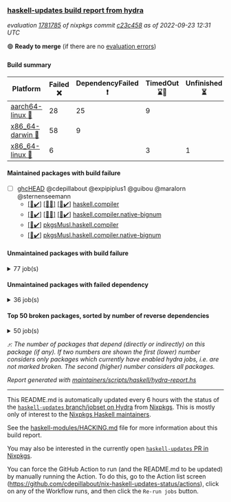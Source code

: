 ### [haskell-updates build report from hydra](https://hydra.nixos.org/jobset/nixpkgs/haskell-updates)
*evaluation [1781785](https://hydra.nixos.org/eval/1781785) of nixpkgs commit [c23c458](https://github.com/NixOS/nixpkgs/commits/c23c45883422c2774df210fe299fc34e3200eac6) as of 2022-09-23 12:31 UTC*

:green_circle: **Ready to merge** (if there are no [evaluation errors](https://hydra.nixos.org/jobset/nixpkgs/haskell-updates))

#### Build summary

 | Platform | Failed :x: | DependencyFailed :heavy_exclamation_mark: | TimedOut :hourglass::no_entry_sign: | Unfinished :hourglass_flowing_sand: | Success :heavy_check_mark: | 
 | --- | --- | --- | --- | --- | --- | 
 | [aarch64-linux :iphone:](https://hydra.nixos.org/eval/1781785?filter=.aarch64-linux) | 28 | 25 | 9 |  | 6627 | 
 | [x86_64-darwin :apple:](https://hydra.nixos.org/eval/1781785?filter=.x86_64-darwin) | 58 | 9 |  |  | 6563 | 
 | [x86_64-linux :penguin:](https://hydra.nixos.org/eval/1781785?filter=.x86_64-linux) | 6 |  | 3 | 1 | 6721 | 
#### Maintained packages with build failure
- [ ] [ghcHEAD](https://hydra.nixos.org/eval/1781785?filter=ghcHEAD) @cdepillabout @expipiplus1 @guibou @maralorn @sternenseemann
  - [[:iphone::heavy_check_mark:]](https://hydra.nixos.org/build/191933390) [[:apple::x:]](https://hydra.nixos.org/build/191933386) [[:penguin::heavy_check_mark:]](https://hydra.nixos.org/build/191933392) [haskell.compiler](https://hydra.nixos.org/eval/1781785?filter=haskell.compiler.ghcHEAD)
  - [[:iphone::heavy_check_mark:]](https://hydra.nixos.org/build/191933388) [[:apple::x:]](https://hydra.nixos.org/build/191933391) [[:penguin::heavy_check_mark:]](https://hydra.nixos.org/build/191933387) [haskell.compiler.native-bignum](https://hydra.nixos.org/eval/1781785?filter=haskell.compiler.native-bignum.ghcHEAD)
  -   [[:penguin::heavy_check_mark:]](https://hydra.nixos.org/build/191933385) [pkgsMusl.haskell.compiler](https://hydra.nixos.org/eval/1781785?filter=pkgsMusl.haskell.compiler.ghcHEAD)
  -   [[:penguin::heavy_check_mark:]](https://hydra.nixos.org/build/191933393) [pkgsMusl.haskell.compiler.native-bignum](https://hydra.nixos.org/eval/1781785?filter=pkgsMusl.haskell.compiler.native-bignum.ghcHEAD)
#### Unmaintained packages with build failure
<details><summary>77 job(s) </summary>

- [ ] [[:iphone::x:]](https://hydra.nixos.org/build/191867082) [[:apple::heavy_check_mark:]](https://hydra.nixos.org/build/191865210) [[:penguin::heavy_check_mark:]](https://hydra.nixos.org/build/191871098) [haskellPackages.OrderedBits](https://hydra.nixos.org/eval/1781785?filter=haskellPackages.OrderedBits)  :arrow_heading_up: 5 | 36
- [ ] [[:iphone::x:]](https://hydra.nixos.org/build/191864684) [[:apple::heavy_check_mark:]](https://hydra.nixos.org/build/191864265) [[:penguin::heavy_check_mark:]](https://hydra.nixos.org/build/191868477) [haskellPackages.hw-json-simd](https://hydra.nixos.org/eval/1781785?filter=haskellPackages.hw-json-simd)  :arrow_heading_up: 4 | 8
- [ ] [[:iphone::x:]](https://hydra.nixos.org/build/191866772) [[:apple::heavy_check_mark:]](https://hydra.nixos.org/build/191870439) [[:penguin::heavy_check_mark:]](https://hydra.nixos.org/build/191866535) [haskellPackages.hw-simd](https://hydra.nixos.org/eval/1781785?filter=haskellPackages.hw-simd)  :arrow_heading_up: 4 | 8
- [ ] [[:iphone::x:]](https://hydra.nixos.org/build/190426554) [[:apple::heavy_check_mark:]](https://hydra.nixos.org/build/190433701) [[:penguin::heavy_check_mark:]](https://hydra.nixos.org/build/190435927) [haskellPackages.long-double](https://hydra.nixos.org/eval/1781785?filter=haskellPackages.long-double)  :arrow_heading_up: 2 | 2
- [ ] [[:iphone::x:]](https://hydra.nixos.org/build/191871235) [[:apple::x:]](https://hydra.nixos.org/build/191870056) [[:penguin::heavy_check_mark:]](https://hydra.nixos.org/build/191868195) [haskellPackages.quic](https://hydra.nixos.org/eval/1781785?filter=haskellPackages.quic)  :arrow_heading_up: 2 | 2
- [ ] [[:iphone::heavy_check_mark:]](https://hydra.nixos.org/build/191868147) [[:apple::x:]](https://hydra.nixos.org/build/191865112) [[:penguin::heavy_check_mark:]](https://hydra.nixos.org/build/191871356) [haskellPackages.junit-xml](https://hydra.nixos.org/eval/1781785?filter=haskellPackages.junit-xml)  :arrow_heading_up: 1 | 9
- [ ] [[:iphone::x:]](https://hydra.nixos.org/build/190418721) [[:apple::heavy_check_mark:]](https://hydra.nixos.org/build/190424366) [[:penguin::heavy_check_mark:]](https://hydra.nixos.org/build/190418471) [haskellPackages.freetype2](https://hydra.nixos.org/eval/1781785?filter=haskellPackages.freetype2)  :arrow_heading_up: 1 | 8
- [ ] [[:iphone::x:]](https://hydra.nixos.org/build/190426179) [[:apple::x:]](https://hydra.nixos.org/build/190428059) [[:penguin::heavy_check_mark:]](https://hydra.nixos.org/build/190423250) [haskellPackages.easytensor](https://hydra.nixos.org/eval/1781785?filter=haskellPackages.easytensor)  :arrow_heading_up: 1 | 1
- [ ] [[:iphone::x:]](https://hydra.nixos.org/build/191867640) [[:apple::heavy_check_mark:]](https://hydra.nixos.org/build/191871233) [[:penguin::heavy_check_mark:]](https://hydra.nixos.org/build/191864023) [haskellPackages.kazura-queue](https://hydra.nixos.org/eval/1781785?filter=haskellPackages.kazura-queue)  :arrow_heading_up: 1 | 1
- [ ] [[:iphone::x:]](https://hydra.nixos.org/build/190420884) [[:apple::heavy_check_mark:]](https://hydra.nixos.org/build/190436438) [[:penguin::heavy_check_mark:]](https://hydra.nixos.org/build/190425960) [haskellPackages.nlopt-haskell](https://hydra.nixos.org/eval/1781785?filter=haskellPackages.nlopt-haskell)  :arrow_heading_up: 1 | 1
- [ ] [[:iphone::heavy_check_mark:]](https://hydra.nixos.org/build/191237050) [[:apple::x:]](https://hydra.nixos.org/build/190430196) [[:penguin::heavy_check_mark:]](https://hydra.nixos.org/build/191237036) [haskellPackages.openal-ffi](https://hydra.nixos.org/eval/1781785?filter=haskellPackages.openal-ffi)  :arrow_heading_up: 1 | 1
- [ ] [[:iphone::x:]](https://hydra.nixos.org/build/190426560) [[:apple::heavy_check_mark:]](https://hydra.nixos.org/build/190422117) [[:penguin::heavy_check_mark:]](https://hydra.nixos.org/build/190422325) [haskellPackages.swisstable](https://hydra.nixos.org/eval/1781785?filter=haskellPackages.swisstable)  :arrow_heading_up: 1 | 1
- [ ] [[:iphone::x:]](https://hydra.nixos.org/build/190434587) [[:apple::heavy_check_mark:]](https://hydra.nixos.org/build/190427671) [[:penguin::heavy_check_mark:]](https://hydra.nixos.org/build/190433104) [haskellPackages.unicode-properties](https://hydra.nixos.org/eval/1781785?filter=haskellPackages.unicode-properties)  :arrow_heading_up: 1 | 1
- [ ] [[:iphone::x:]](https://hydra.nixos.org/build/191867865) [[:apple::heavy_check_mark:]](https://hydra.nixos.org/build/191865502) [[:penguin::heavy_check_mark:]](https://hydra.nixos.org/build/191870778) [haskellPackages.flatparse](https://hydra.nixos.org/eval/1781785?filter=haskellPackages.flatparse)  :arrow_heading_up: 0 | 14
- [ ] [[:iphone::heavy_check_mark:]](https://hydra.nixos.org/build/190428795) [[:apple::x:]](https://hydra.nixos.org/build/190430540) [[:penguin::heavy_check_mark:]](https://hydra.nixos.org/build/190429741) [haskellPackages.PyF](https://hydra.nixos.org/eval/1781785?filter=haskellPackages.PyF)  :arrow_heading_up: 0 | 4
- [ ] [[:iphone::heavy_check_mark:]](https://hydra.nixos.org/build/190435452) [[:apple::x:]](https://hydra.nixos.org/build/190423209) [[:penguin::heavy_check_mark:]](https://hydra.nixos.org/build/190423465) [haskellPackages.hmidi](https://hydra.nixos.org/eval/1781785?filter=haskellPackages.hmidi)  :arrow_heading_up: 0 | 4
- [ ] [[:iphone::x:]](https://hydra.nixos.org/build/191869227) [[:apple::heavy_check_mark:]](https://hydra.nixos.org/build/191867180) [[:penguin::heavy_check_mark:]](https://hydra.nixos.org/build/191864716) [haskellPackages.json-rpc](https://hydra.nixos.org/eval/1781785?filter=haskellPackages.json-rpc)  :arrow_heading_up: 0 | 2
- [ ] [[:iphone::heavy_check_mark:]](https://hydra.nixos.org/build/191868965) [[:apple::x:]](https://hydra.nixos.org/build/191869630) [[:penguin::heavy_check_mark:]](https://hydra.nixos.org/build/191870717) [haskellPackages.posix-socket](https://hydra.nixos.org/eval/1781785?filter=haskellPackages.posix-socket)  :arrow_heading_up: 0 | 2
- [ ] [[:iphone::heavy_check_mark:]](https://hydra.nixos.org/build/191863336) [[:apple::x:]](https://hydra.nixos.org/build/191870633) [[:penguin::heavy_check_mark:]](https://hydra.nixos.org/build/191866233) [haskellPackages.gi-gdkx11](https://hydra.nixos.org/eval/1781785?filter=haskellPackages.gi-gdkx11)  :arrow_heading_up: 0 | 1
- [ ] [[:iphone::heavy_check_mark:]](https://hydra.nixos.org/build/190420703) [[:apple::x:]](https://hydra.nixos.org/build/190437843) [[:penguin::heavy_check_mark:]](https://hydra.nixos.org/build/190434958) [haskellPackages.hamid](https://hydra.nixos.org/eval/1781785?filter=haskellPackages.hamid)  :arrow_heading_up: 0 | 1
- [ ] [[:iphone::heavy_check_mark:]](https://hydra.nixos.org/build/190427217) [[:apple::x:]](https://hydra.nixos.org/build/190422876) [[:penguin::heavy_check_mark:]](https://hydra.nixos.org/build/190434364) [haskellPackages.hmatrix-morpheus](https://hydra.nixos.org/eval/1781785?filter=haskellPackages.hmatrix-morpheus)  :arrow_heading_up: 0 | 1
- [ ] [[:iphone::heavy_check_mark:]](https://hydra.nixos.org/build/190435315) [[:apple::x:]](https://hydra.nixos.org/build/190424984) [[:penguin::heavy_check_mark:]](https://hydra.nixos.org/build/190422869) [haskellPackages.huckleberry](https://hydra.nixos.org/eval/1781785?filter=haskellPackages.huckleberry)  :arrow_heading_up: 0 | 1
- [ ] [[:iphone::x:]](https://hydra.nixos.org/build/190422851) [[:apple::heavy_check_mark:]](https://hydra.nixos.org/build/190421788) [[:penguin::heavy_check_mark:]](https://hydra.nixos.org/build/190427574) [haskellPackages.picosat](https://hydra.nixos.org/eval/1781785?filter=haskellPackages.picosat)  :arrow_heading_up: 0 | 1
- [ ] [[:iphone::heavy_check_mark:]](https://hydra.nixos.org/build/190421878) [[:apple::x:]](https://hydra.nixos.org/build/190420004) [[:penguin::heavy_check_mark:]](https://hydra.nixos.org/build/190419766) [haskellPackages.select](https://hydra.nixos.org/eval/1781785?filter=haskellPackages.select)  :arrow_heading_up: 0 | 1
- [ ] [[:iphone::x:]](https://hydra.nixos.org/build/191863402) [[:apple::heavy_check_mark:]](https://hydra.nixos.org/build/191866594) [[:penguin::heavy_check_mark:]](https://hydra.nixos.org/build/191868212) [haskellPackages.simple-vec3](https://hydra.nixos.org/eval/1781785?filter=haskellPackages.simple-vec3)  :arrow_heading_up: 0 | 1
- [ ] [[:iphone::heavy_check_mark:]](https://hydra.nixos.org/build/190435304) [[:apple::x:]](https://hydra.nixos.org/build/190437845) [[:penguin::heavy_check_mark:]](https://hydra.nixos.org/build/190425782) [haskellPackages.sysinfo](https://hydra.nixos.org/eval/1781785?filter=haskellPackages.sysinfo)  :arrow_heading_up: 0 | 1
- [ ] [[:iphone::heavy_check_mark:]](https://hydra.nixos.org/build/190426515) [[:apple::x:]](https://hydra.nixos.org/build/190430439) [[:penguin::heavy_check_mark:]](https://hydra.nixos.org/build/190423606) [haskellPackages.FractalArt](https://hydra.nixos.org/eval/1781785?filter=haskellPackages.FractalArt) 
- [ ] [[:iphone::x:]](https://hydra.nixos.org/build/190435051) [[:apple::heavy_check_mark:]](https://hydra.nixos.org/build/190434382) [[:penguin::heavy_check_mark:]](https://hydra.nixos.org/build/190436557) [haskellPackages.HsASA](https://hydra.nixos.org/eval/1781785?filter=haskellPackages.HsASA) 
- [ ] [[:iphone::heavy_check_mark:]](https://hydra.nixos.org/build/190429501) [[:apple::x:]](https://hydra.nixos.org/build/190434413) [[:penguin::heavy_check_mark:]](https://hydra.nixos.org/build/190436327) [haskellPackages.chiphunk](https://hydra.nixos.org/eval/1781785?filter=haskellPackages.chiphunk) 
- [ ] [[:iphone::x:]](https://hydra.nixos.org/build/191865311) [[:apple::heavy_check_mark:]](https://hydra.nixos.org/build/191866048) [[:penguin::heavy_check_mark:]](https://hydra.nixos.org/build/191868495) [haskellPackages.comfort-fftw](https://hydra.nixos.org/eval/1781785?filter=haskellPackages.comfort-fftw) 
- [ ] [[:iphone::heavy_check_mark:]](https://hydra.nixos.org/build/190436349) [[:apple::x:]](https://hydra.nixos.org/build/190429906) [[:penguin::heavy_check_mark:]](https://hydra.nixos.org/build/190437140) [haskellPackages.diskhash](https://hydra.nixos.org/eval/1781785?filter=haskellPackages.diskhash) 
- [ ] [[:iphone::heavy_check_mark:]](https://hydra.nixos.org/build/191867973) [[:apple::x:]](https://hydra.nixos.org/build/191866617) [[:penguin::heavy_check_mark:]](https://hydra.nixos.org/build/191866484) [haskellPackages.epub-tools](https://hydra.nixos.org/eval/1781785?filter=haskellPackages.epub-tools) 
- [ ] [[:iphone::heavy_check_mark:]](https://hydra.nixos.org/build/190422331) [[:apple::x:]](https://hydra.nixos.org/build/190421828) [[:penguin::heavy_check_mark:]](https://hydra.nixos.org/build/190421042) [haskellPackages.fudgets](https://hydra.nixos.org/eval/1781785?filter=haskellPackages.fudgets) 
- [ ] [[:iphone::heavy_check_mark:]](https://hydra.nixos.org/build/191867135) [[:apple::x:]](https://hydra.nixos.org/build/191867433) [[:penguin::heavy_check_mark:]](https://hydra.nixos.org/build/191865428) [haskellPackages.gerrit](https://hydra.nixos.org/eval/1781785?filter=haskellPackages.gerrit) 
- [ ] [[:iphone::heavy_check_mark:]](https://hydra.nixos.org/build/190428783) [[:apple::x:]](https://hydra.nixos.org/build/190418276) [[:penguin::heavy_check_mark:]](https://hydra.nixos.org/build/190435006) [haskellPackages.ghc-gc-hook](https://hydra.nixos.org/eval/1781785?filter=haskellPackages.ghc-gc-hook) 
- [ ] [[:apple::x:]](https://hydra.nixos.org/build/191867187) [haskellPackages.gi-gtkosxapplication](https://hydra.nixos.org/eval/1781785?filter=haskellPackages.gi-gtkosxapplication) 
- [ ] [[:iphone::x:]](https://hydra.nixos.org/build/191177999) [[:penguin::heavy_check_mark:]](https://hydra.nixos.org/build/191177946) [haskellPackages.gnome-keyring](https://hydra.nixos.org/eval/1781785?filter=haskellPackages.gnome-keyring) 
- [ ] [[:apple::x:]](https://hydra.nixos.org/build/190425865) [haskellPackages.gtk-mac-integration](https://hydra.nixos.org/eval/1781785?filter=haskellPackages.gtk-mac-integration) 
- [ ] [[:iphone::heavy_check_mark:]](https://hydra.nixos.org/build/191178016) [[:apple::x:]](https://hydra.nixos.org/build/190424726) [[:penguin::heavy_check_mark:]](https://hydra.nixos.org/build/191177958) [haskellPackages.gtk-traymanager](https://hydra.nixos.org/eval/1781785?filter=haskellPackages.gtk-traymanager) 
- [ ] [[:apple::x:]](https://hydra.nixos.org/build/190433684) [haskellPackages.gtk3-mac-integration](https://hydra.nixos.org/eval/1781785?filter=haskellPackages.gtk3-mac-integration) 
- [ ] [[:iphone::heavy_check_mark:]](https://hydra.nixos.org/build/190428754) [[:apple::x:]](https://hydra.nixos.org/build/190424290) [[:penguin::heavy_check_mark:]](https://hydra.nixos.org/build/190420486) [haskellPackages.hid](https://hydra.nixos.org/eval/1781785?filter=haskellPackages.hid) 
- [ ] [[:iphone::heavy_check_mark:]](https://hydra.nixos.org/build/191868568) [[:apple::x:]](https://hydra.nixos.org/build/191867979) [[:penguin::heavy_check_mark:]](https://hydra.nixos.org/build/191870760) [haskellPackages.highlight](https://hydra.nixos.org/eval/1781785?filter=haskellPackages.highlight) 
- [ ] [[:iphone::heavy_check_mark:]](https://hydra.nixos.org/build/191863626) [[:apple::x:]](https://hydra.nixos.org/build/191866883) [[:penguin::x:]](https://hydra.nixos.org/build/191868474) [haskellPackages.hinotify-conduit](https://hydra.nixos.org/eval/1781785?filter=haskellPackages.hinotify-conduit) 
- [ ] [[:iphone::heavy_check_mark:]](https://hydra.nixos.org/build/190437030) [[:apple::x:]](https://hydra.nixos.org/build/190420833) [[:penguin::heavy_check_mark:]](https://hydra.nixos.org/build/190435871) [haskellPackages.hsshellscript](https://hydra.nixos.org/eval/1781785?filter=haskellPackages.hsshellscript) 
- [ ] [[:iphone::heavy_check_mark:]](https://hydra.nixos.org/build/190438505) [[:apple::x:]](https://hydra.nixos.org/build/190422004) [[:penguin::heavy_check_mark:]](https://hydra.nixos.org/build/190435562) [haskellPackages.hssourceinfo](https://hydra.nixos.org/eval/1781785?filter=haskellPackages.hssourceinfo) 
- [ ] [[:iphone::x:]](https://hydra.nixos.org/build/191863685) [[:apple::x:]](https://hydra.nixos.org/build/191864859) [[:penguin::x:]](https://hydra.nixos.org/build/191868073) [haskellPackages.ihaskell-charts](https://hydra.nixos.org/eval/1781785?filter=haskellPackages.ihaskell-charts) 
- [ ] [[:iphone::x:]](https://hydra.nixos.org/build/191865171) [[:apple::x:]](https://hydra.nixos.org/build/191869030) [[:penguin::x:]](https://hydra.nixos.org/build/191866605) [haskellPackages.ihaskell-diagrams](https://hydra.nixos.org/eval/1781785?filter=haskellPackages.ihaskell-diagrams) 
- [ ] [[:iphone::x:]](https://hydra.nixos.org/build/191869247) [[:apple::x:]](https://hydra.nixos.org/build/191868307) [[:penguin::x:]](https://hydra.nixos.org/build/191869292) [haskellPackages.ihaskell-gnuplot](https://hydra.nixos.org/eval/1781785?filter=haskellPackages.ihaskell-gnuplot) 
- [ ] [[:iphone::x:]](https://hydra.nixos.org/build/191867267) [[:apple::x:]](https://hydra.nixos.org/build/191868867) [[:penguin::x:]](https://hydra.nixos.org/build/191869799) [haskellPackages.ihaskell-plot](https://hydra.nixos.org/eval/1781785?filter=haskellPackages.ihaskell-plot) 
- [ ] [[:iphone::heavy_check_mark:]](https://hydra.nixos.org/build/190432750) [[:apple::x:]](https://hydra.nixos.org/build/190419419) [[:penguin::heavy_check_mark:]](https://hydra.nixos.org/build/190433284) [haskellPackages.interprocess](https://hydra.nixos.org/eval/1781785?filter=haskellPackages.interprocess) 
- [ ] [[:iphone::heavy_check_mark:]](https://hydra.nixos.org/build/191177923) [[:apple::x:]](https://hydra.nixos.org/build/190427460) [[:penguin::heavy_check_mark:]](https://hydra.nixos.org/build/191177934) [haskellPackages.intricacy](https://hydra.nixos.org/eval/1781785?filter=haskellPackages.intricacy) 
- [ ] [[:iphone::heavy_check_mark:]](https://hydra.nixos.org/build/191187639) [[:apple::x:]](https://hydra.nixos.org/build/191187804) [[:penguin::heavy_check_mark:]](https://hydra.nixos.org/build/191187796) [haskellPackages.ipcvar](https://hydra.nixos.org/eval/1781785?filter=haskellPackages.ipcvar) 
- [ ] [[:iphone::x:]](https://hydra.nixos.org/build/190429809) [[:apple::heavy_check_mark:]](https://hydra.nixos.org/build/190420867) [[:penguin::heavy_check_mark:]](https://hydra.nixos.org/build/190435388) [haskellPackages.jammittools](https://hydra.nixos.org/eval/1781785?filter=haskellPackages.jammittools) 
- [ ] [[:apple::x:]](https://hydra.nixos.org/build/190429773) [haskellPackages.kqueue](https://hydra.nixos.org/eval/1781785?filter=haskellPackages.kqueue) 
- [ ] [[:iphone::heavy_check_mark:]](https://hydra.nixos.org/build/190429726) [[:apple::x:]](https://hydra.nixos.org/build/190421244) [[:penguin::heavy_check_mark:]](https://hydra.nixos.org/build/190422406) [haskellPackages.linux-framebuffer](https://hydra.nixos.org/eval/1781785?filter=haskellPackages.linux-framebuffer) 
- [ ] [[:iphone::heavy_check_mark:]](https://hydra.nixos.org/build/191863791) [[:apple::x:]](https://hydra.nixos.org/build/191865919) [[:penguin::heavy_check_mark:]](https://hydra.nixos.org/build/191870868) [haskellPackages.mediawiki2latex](https://hydra.nixos.org/eval/1781785?filter=haskellPackages.mediawiki2latex) 
- [ ] [[:iphone::heavy_check_mark:]](https://hydra.nixos.org/build/190437330) [[:apple::x:]](https://hydra.nixos.org/build/190420114) [[:penguin::heavy_check_mark:]](https://hydra.nixos.org/build/190424042) [haskellPackages.memfd](https://hydra.nixos.org/eval/1781785?filter=haskellPackages.memfd) 
- [ ] [[:iphone::heavy_check_mark:]](https://hydra.nixos.org/build/190431691) [[:apple::x:]](https://hydra.nixos.org/build/190420349) [[:penguin::heavy_check_mark:]](https://hydra.nixos.org/build/190436127) [haskellPackages.mercury-api](https://hydra.nixos.org/eval/1781785?filter=haskellPackages.mercury-api) 
- [ ] [[:iphone::heavy_check_mark:]](https://hydra.nixos.org/build/190438583) [[:apple::x:]](https://hydra.nixos.org/build/190431381) [[:penguin::heavy_check_mark:]](https://hydra.nixos.org/build/190419732) [haskellPackages.nano-cryptr](https://hydra.nixos.org/eval/1781785?filter=haskellPackages.nano-cryptr) 
- [ ] [[:iphone::heavy_check_mark:]](https://hydra.nixos.org/build/191866934) [[:apple::x:]](https://hydra.nixos.org/build/191864891) [[:penguin::heavy_check_mark:]](https://hydra.nixos.org/build/191865599) [haskellPackages.persistent-pagination](https://hydra.nixos.org/eval/1781785?filter=haskellPackages.persistent-pagination) 
- [ ] [[:iphone::heavy_check_mark:]](https://hydra.nixos.org/build/191864019) [[:apple::x:]](https://hydra.nixos.org/build/191866438) [[:penguin::heavy_check_mark:]](https://hydra.nixos.org/build/191868107) [haskellPackages.phatsort](https://hydra.nixos.org/eval/1781785?filter=haskellPackages.phatsort) 
- [ ] [[:iphone::heavy_check_mark:]](https://hydra.nixos.org/build/191865907) [[:apple::x:]](https://hydra.nixos.org/build/191864423) [[:penguin::heavy_check_mark:]](https://hydra.nixos.org/build/191865192) [haskellPackages.ping-wrapper](https://hydra.nixos.org/eval/1781785?filter=haskellPackages.ping-wrapper) 
- [ ] [[:iphone::heavy_check_mark:]](https://hydra.nixos.org/build/190419667) [[:apple::x:]](https://hydra.nixos.org/build/190428126) [[:penguin::heavy_check_mark:]](https://hydra.nixos.org/build/190424911) [haskellPackages.posix-timer](https://hydra.nixos.org/eval/1781785?filter=haskellPackages.posix-timer) 
- [ ] [[:iphone::heavy_check_mark:]](https://hydra.nixos.org/build/190419559) [[:apple::x:]](https://hydra.nixos.org/build/190418650) [[:penguin::heavy_check_mark:]](https://hydra.nixos.org/build/190437706) [haskellPackages.procex](https://hydra.nixos.org/eval/1781785?filter=haskellPackages.procex) 
- [ ] [[:iphone::heavy_check_mark:]](https://hydra.nixos.org/build/191871269) [[:apple::x:]](https://hydra.nixos.org/build/191866561) [[:penguin::heavy_check_mark:]](https://hydra.nixos.org/build/191865995) [haskellPackages.pthread](https://hydra.nixos.org/eval/1781785?filter=haskellPackages.pthread) 
- [ ] [[:iphone::x:]](https://hydra.nixos.org/build/190427344) [[:apple::heavy_check_mark:]](https://hydra.nixos.org/build/190428826) [[:penguin::heavy_check_mark:]](https://hydra.nixos.org/build/190438377) [haskellPackages.risc386](https://hydra.nixos.org/eval/1781785?filter=haskellPackages.risc386) 
- [ ] [[:iphone::heavy_check_mark:]](https://hydra.nixos.org/build/191237009) [[:apple::x:]](https://hydra.nixos.org/build/190428959) [[:penguin::heavy_check_mark:]](https://hydra.nixos.org/build/191237020) [haskellPackages.sfml-audio](https://hydra.nixos.org/eval/1781785?filter=haskellPackages.sfml-audio) 
- [ ] [[:iphone::hourglass::no_entry_sign:]](https://hydra.nixos.org/build/191868784) [[:apple::x:]](https://hydra.nixos.org/build/191871109) [[:penguin::hourglass::no_entry_sign:]](https://hydra.nixos.org/build/191869724) [haskellPackages.skews](https://hydra.nixos.org/eval/1781785?filter=haskellPackages.skews) 
- [ ] [[:iphone::x:]](https://hydra.nixos.org/build/191186688) [[:apple::x:]](https://hydra.nixos.org/build/191187386) [[:penguin::heavy_check_mark:]](https://hydra.nixos.org/build/191188438) [haskellPackages.slugify](https://hydra.nixos.org/eval/1781785?filter=haskellPackages.slugify) 
- [ ] [[:iphone::heavy_check_mark:]](https://hydra.nixos.org/build/191869673) [[:apple::x:]](https://hydra.nixos.org/build/191868286) [[:penguin::heavy_check_mark:]](https://hydra.nixos.org/build/191870350) [haskellPackages.tailfile-hinotify](https://hydra.nixos.org/eval/1781785?filter=haskellPackages.tailfile-hinotify) 
- [ ] [[:iphone::x:]](https://hydra.nixos.org/build/191869557) [[:apple::x:]](https://hydra.nixos.org/build/191865235) [[:penguin::x:]](https://hydra.nixos.org/build/191868224) [haskellPackages.tokenizer](https://hydra.nixos.org/eval/1781785?filter=haskellPackages.tokenizer) 
- [ ] [[:iphone::x:]](https://hydra.nixos.org/build/190421659) [[:apple::heavy_check_mark:]](https://hydra.nixos.org/build/190430013) [[:penguin::heavy_check_mark:]](https://hydra.nixos.org/build/190419700) [haskellPackages.wiringPi](https://hydra.nixos.org/eval/1781785?filter=haskellPackages.wiringPi) 
- [ ] [[:iphone::x:]](https://hydra.nixos.org/build/190429268) [[:apple::heavy_check_mark:]](https://hydra.nixos.org/build/190428038) [[:penguin::heavy_check_mark:]](https://hydra.nixos.org/build/190426739) [haskellPackages.x86-64bit](https://hydra.nixos.org/eval/1781785?filter=haskellPackages.x86-64bit) 
- [ ] [[:iphone::heavy_check_mark:]](https://hydra.nixos.org/build/191188559) [[:apple::x:]](https://hydra.nixos.org/build/191187837) [[:penguin::heavy_check_mark:]](https://hydra.nixos.org/build/191188435) [haskellPackages.xmonad-utils](https://hydra.nixos.org/eval/1781785?filter=haskellPackages.xmonad-utils) 
- [ ] [[:iphone::heavy_check_mark:]](https://hydra.nixos.org/build/190426980) [[:apple::x:]](https://hydra.nixos.org/build/190426061) [[:penguin::heavy_check_mark:]](https://hydra.nixos.org/build/190420502) [haskellPackages.yoga](https://hydra.nixos.org/eval/1781785?filter=haskellPackages.yoga) 
- [ ] [[:iphone::heavy_check_mark:]](https://hydra.nixos.org/build/190436342) [[:apple::x:]](https://hydra.nixos.org/build/190436771) [[:penguin::heavy_check_mark:]](https://hydra.nixos.org/build/190438349) [haskellPackages.zot](https://hydra.nixos.org/eval/1781785?filter=haskellPackages.zot) 
- [ ] [[:iphone::heavy_check_mark:]](https://hydra.nixos.org/build/190418762) [[:apple::x:]](https://hydra.nixos.org/build/190433345) [[:penguin::heavy_check_mark:]](https://hydra.nixos.org/build/190423003) [haskellPackages.zxcvbn-c](https://hydra.nixos.org/eval/1781785?filter=haskellPackages.zxcvbn-c) 
</details>

#### Unmaintained packages with failed dependency
<details><summary>36 job(s) </summary>

- [ ] [[:iphone::heavy_exclamation_mark:]](https://hydra.nixos.org/build/191863886) [[:apple::heavy_check_mark:]](https://hydra.nixos.org/build/191866262) [[:penguin::heavy_check_mark:]](https://hydra.nixos.org/build/191869519) [haskellPackages.PrimitiveArray](https://hydra.nixos.org/eval/1781785?filter=haskellPackages.PrimitiveArray)  :arrow_heading_up: 4 | 35
- [ ] [[:iphone::heavy_exclamation_mark:]](https://hydra.nixos.org/build/191868340) [[:apple::heavy_check_mark:]](https://hydra.nixos.org/build/191871049) [[:penguin::heavy_check_mark:]](https://hydra.nixos.org/build/191865822) [haskellPackages.BiobaseTypes](https://hydra.nixos.org/eval/1781785?filter=haskellPackages.BiobaseTypes)  :arrow_heading_up: 3 | 21
- [ ] [[:iphone::heavy_exclamation_mark:]](https://hydra.nixos.org/build/191870836) [[:apple::heavy_check_mark:]](https://hydra.nixos.org/build/191865996) [[:penguin::heavy_check_mark:]](https://hydra.nixos.org/build/191868806) [haskellPackages.hw-json-standard-cursor](https://hydra.nixos.org/eval/1781785?filter=haskellPackages.hw-json-standard-cursor)  :arrow_heading_up: 2 | 6
- [ ] [[:iphone::heavy_exclamation_mark:]](https://hydra.nixos.org/build/191866300) [[:apple::heavy_check_mark:]](https://hydra.nixos.org/build/191865835) [[:penguin::heavy_check_mark:]](https://hydra.nixos.org/build/191866072) [haskellPackages.hw-json-simple-cursor](https://hydra.nixos.org/eval/1781785?filter=haskellPackages.hw-json-simple-cursor)  :arrow_heading_up: 2 | 4
- [ ] [[:iphone::heavy_exclamation_mark:]](https://hydra.nixos.org/build/191865191) [[:apple::heavy_check_mark:]](https://hydra.nixos.org/build/191869375) [[:penguin::heavy_check_mark:]](https://hydra.nixos.org/build/191870109) [haskellPackages.BiobaseENA](https://hydra.nixos.org/eval/1781785?filter=haskellPackages.BiobaseENA)  :arrow_heading_up: 1 | 18
- [ ] [hoogle](https://hydra.nixos.org/eval/1781785?filter=hoogle)  :arrow_heading_up: 1 | 3
  - [[:iphone::heavy_check_mark:]](https://hydra.nixos.org/build/191870637) [[:apple::heavy_check_mark:]](https://hydra.nixos.org/build/191864831) [[:penguin::heavy_check_mark:]](https://hydra.nixos.org/build/191868852) [haskell.packages.ghc8107](https://hydra.nixos.org/eval/1781785?filter=haskell.packages.ghc8107.hoogle)
  - [[:iphone::heavy_exclamation_mark:]](https://hydra.nixos.org/build/191870155) [[:apple::heavy_check_mark:]](https://hydra.nixos.org/build/191865261) [[:penguin::heavy_check_mark:]](https://hydra.nixos.org/build/191865678) [haskell.packages.ghc884](https://hydra.nixos.org/eval/1781785?filter=haskell.packages.ghc884.hoogle)
  - [[:iphone::heavy_check_mark:]](https://hydra.nixos.org/build/191870885) [[:apple::heavy_check_mark:]](https://hydra.nixos.org/build/191865524) [[:penguin::heavy_check_mark:]](https://hydra.nixos.org/build/191865041) [haskell.packages.ghc902](https://hydra.nixos.org/eval/1781785?filter=haskell.packages.ghc902.hoogle)
  - [[:iphone::heavy_check_mark:]](https://hydra.nixos.org/build/191864310) [[:apple::heavy_check_mark:]](https://hydra.nixos.org/build/191868293) [[:penguin::heavy_check_mark:]](https://hydra.nixos.org/build/191864580) [haskell.packages.ghc924](https://hydra.nixos.org/eval/1781785?filter=haskell.packages.ghc924.hoogle)
  - [[:iphone::heavy_check_mark:]](https://hydra.nixos.org/build/191863915) [[:apple::heavy_check_mark:]](https://hydra.nixos.org/build/191869115) [[:penguin::heavy_check_mark:]](https://hydra.nixos.org/build/191869356) [haskellPackages](https://hydra.nixos.org/eval/1781785?filter=haskellPackages.hoogle)
- [ ] [[:iphone::heavy_exclamation_mark:]](https://hydra.nixos.org/build/191870792) [[:apple::heavy_check_mark:]](https://hydra.nixos.org/build/191866103) [[:penguin::heavy_check_mark:]](https://hydra.nixos.org/build/191870248) [haskellPackages.hw-json](https://hydra.nixos.org/eval/1781785?filter=haskellPackages.hw-json)  :arrow_heading_up: 1 | 3
- [ ] [[:iphone::heavy_exclamation_mark:]](https://hydra.nixos.org/build/191867572) [[:apple::heavy_exclamation_mark:]](https://hydra.nixos.org/build/191867961) [[:penguin::heavy_check_mark:]](https://hydra.nixos.org/build/191865682) [haskellPackages.http3](https://hydra.nixos.org/eval/1781785?filter=haskellPackages.http3)  :arrow_heading_up: 1 | 1
- [ ] [[:iphone::hourglass::no_entry_sign:]](https://hydra.nixos.org/build/191870098) [[:apple::heavy_exclamation_mark:]](https://hydra.nixos.org/build/191866554) [[:penguin::hourglass::no_entry_sign:]](https://hydra.nixos.org/build/191866164) [haskellPackages.wss-client](https://hydra.nixos.org/eval/1781785?filter=haskellPackages.wss-client)  :arrow_heading_up: 1 | 1
- [ ] [[:iphone::heavy_exclamation_mark:]](https://hydra.nixos.org/build/191864949) [[:apple::heavy_check_mark:]](https://hydra.nixos.org/build/191868620) [[:penguin::heavy_check_mark:]](https://hydra.nixos.org/build/191866508) [haskellPackages.BiobaseXNA](https://hydra.nixos.org/eval/1781785?filter=haskellPackages.BiobaseXNA)  :arrow_heading_up: 0 | 17
- [ ] [[:iphone::heavy_check_mark:]](https://hydra.nixos.org/build/191870142) [[:apple::heavy_exclamation_mark:]](https://hydra.nixos.org/build/191865356) [[:penguin::heavy_check_mark:]](https://hydra.nixos.org/build/191865674) [haskellPackages.pretty-diff](https://hydra.nixos.org/eval/1781785?filter=haskellPackages.pretty-diff)  :arrow_heading_up: 0 | 12
- [ ] [[:iphone::heavy_exclamation_mark:]](https://hydra.nixos.org/build/191863986) [[:apple::heavy_check_mark:]](https://hydra.nixos.org/build/191863825) [[:penguin::heavy_check_mark:]](https://hydra.nixos.org/build/191863296) [haskellPackages.BiobaseFasta](https://hydra.nixos.org/eval/1781785?filter=haskellPackages.BiobaseFasta)  :arrow_heading_up: 0 | 3
- [ ] [[:iphone::heavy_exclamation_mark:]](https://hydra.nixos.org/build/191868845) [[:apple::heavy_check_mark:]](https://hydra.nixos.org/build/191871355) [[:penguin::heavy_check_mark:]](https://hydra.nixos.org/build/191863432) [haskellPackages.hw-dsv](https://hydra.nixos.org/eval/1781785?filter=haskellPackages.hw-dsv)  :arrow_heading_up: 0 | 3
- [ ] [[:iphone::heavy_exclamation_mark:]](https://hydra.nixos.org/build/191865438) [[:apple::heavy_check_mark:]](https://hydra.nixos.org/build/191867073) [[:penguin::heavy_check_mark:]](https://hydra.nixos.org/build/191865386) [haskellPackages.hw-json-lens](https://hydra.nixos.org/eval/1781785?filter=haskellPackages.hw-json-lens)  :arrow_heading_up: 0 | 1
- [ ] [[:iphone::heavy_check_mark:]](https://hydra.nixos.org/build/191869124) [[:apple::heavy_exclamation_mark:]](https://hydra.nixos.org/build/191867537) [[:penguin::heavy_check_mark:]](https://hydra.nixos.org/build/191867810) [haskellPackages.HMarkov](https://hydra.nixos.org/eval/1781785?filter=haskellPackages.HMarkov) 
- [ ] [[:iphone::heavy_exclamation_mark:]](https://hydra.nixos.org/build/191866622) [[:apple::heavy_check_mark:]](https://hydra.nixos.org/build/191865655) [[:penguin::heavy_check_mark:]](https://hydra.nixos.org/build/191869570) [haskellPackages.align-audio](https://hydra.nixos.org/eval/1781785?filter=haskellPackages.align-audio) 
- [ ] [[:iphone::heavy_exclamation_mark:]](https://hydra.nixos.org/build/190434920) [[:apple::heavy_exclamation_mark:]](https://hydra.nixos.org/build/190437763) [[:penguin::heavy_check_mark:]](https://hydra.nixos.org/build/190437884) [haskellPackages.easytensor-vulkan](https://hydra.nixos.org/eval/1781785?filter=haskellPackages.easytensor-vulkan) 
- [ ] [[:iphone::heavy_exclamation_mark:]](https://hydra.nixos.org/build/190428304) [[:apple::heavy_check_mark:]](https://hydra.nixos.org/build/190426306) [[:penguin::heavy_check_mark:]](https://hydra.nixos.org/build/190428625) [haskellPackages.harfbuzz-pure](https://hydra.nixos.org/eval/1781785?filter=haskellPackages.harfbuzz-pure) 
- [ ] [[:iphone::heavy_exclamation_mark:]](https://hydra.nixos.org/build/191863246) [[:apple::heavy_check_mark:]](https://hydra.nixos.org/build/191870750) [[:penguin::heavy_check_mark:]](https://hydra.nixos.org/build/191867857) [haskellPackages.hmatrix-nlopt](https://hydra.nixos.org/eval/1781785?filter=haskellPackages.hmatrix-nlopt) 
- [ ] [[:iphone::heavy_exclamation_mark:]](https://hydra.nixos.org/build/191869166) [[:apple::heavy_check_mark:]](https://hydra.nixos.org/build/191866681) [[:penguin::heavy_check_mark:]](https://hydra.nixos.org/build/191867352) [haskellPackages.hriemann](https://hydra.nixos.org/eval/1781785?filter=haskellPackages.hriemann) 
- [ ] [[:iphone::heavy_exclamation_mark:]](https://hydra.nixos.org/build/190432249) [[:apple::heavy_check_mark:]](https://hydra.nixos.org/build/190427429) [[:penguin::heavy_check_mark:]](https://hydra.nixos.org/build/190421622) [haskellPackages.hs-swisstable-hashtables-class](https://hydra.nixos.org/eval/1781785?filter=haskellPackages.hs-swisstable-hashtables-class) 
- [ ] [[:iphone::heavy_exclamation_mark:]](https://hydra.nixos.org/build/191871354) [[:apple::heavy_check_mark:]](https://hydra.nixos.org/build/191868101) [[:penguin::heavy_check_mark:]](https://hydra.nixos.org/build/191868323) [haskellPackages.hw-simd-cli](https://hydra.nixos.org/eval/1781785?filter=haskellPackages.hw-simd-cli) 
- [ ] [[:iphone::heavy_exclamation_mark:]](https://hydra.nixos.org/build/190426859) [[:apple::heavy_check_mark:]](https://hydra.nixos.org/build/190434719) [[:penguin::heavy_check_mark:]](https://hydra.nixos.org/build/190432027) [haskellPackages.kmn-programming](https://hydra.nixos.org/eval/1781785?filter=haskellPackages.kmn-programming) 
- [ ] [[:iphone::hourglass::no_entry_sign:]](https://hydra.nixos.org/build/191866199) [[:apple::heavy_exclamation_mark:]](https://hydra.nixos.org/build/191865887) [[:penguin::hourglass::no_entry_sign:]](https://hydra.nixos.org/build/191870072) [haskellPackages.network-messagepack-rpc-websocket](https://hydra.nixos.org/eval/1781785?filter=haskellPackages.network-messagepack-rpc-websocket) 
- [ ] [[:iphone::heavy_exclamation_mark:]](https://hydra.nixos.org/build/190433858) [[:apple::heavy_check_mark:]](https://hydra.nixos.org/build/190434455) [[:penguin::heavy_check_mark:]](https://hydra.nixos.org/build/190424957) [haskellPackages.rounded](https://hydra.nixos.org/eval/1781785?filter=haskellPackages.rounded) 
- [ ] [[:iphone::heavy_exclamation_mark:]](https://hydra.nixos.org/build/191866551) [[:apple::heavy_check_mark:]](https://hydra.nixos.org/build/191865116) [[:penguin::heavy_check_mark:]](https://hydra.nixos.org/build/191863437) [haskellPackages.rounded-hw](https://hydra.nixos.org/eval/1781785?filter=haskellPackages.rounded-hw) 
- [ ] [[:iphone::heavy_exclamation_mark:]](https://hydra.nixos.org/build/191866227) [[:apple::heavy_check_mark:]](https://hydra.nixos.org/build/191866492) [[:penguin::heavy_check_mark:]](https://hydra.nixos.org/build/191869426) [haskellPackages.sound-collage](https://hydra.nixos.org/eval/1781785?filter=haskellPackages.sound-collage) 
- [ ] [[:iphone::heavy_check_mark:]](https://hydra.nixos.org/build/191866956) [[:apple::heavy_exclamation_mark:]](https://hydra.nixos.org/build/191870656) [[:penguin::heavy_check_mark:]](https://hydra.nixos.org/build/191867458) [haskellPackages.tasty-test-reporter](https://hydra.nixos.org/eval/1781785?filter=haskellPackages.tasty-test-reporter) 
- [ ] [[:iphone::heavy_exclamation_mark:]](https://hydra.nixos.org/build/190432799) [[:apple::heavy_check_mark:]](https://hydra.nixos.org/build/190425240) [[:penguin::heavy_check_mark:]](https://hydra.nixos.org/build/190424340) [haskellPackages.unicode-names](https://hydra.nixos.org/eval/1781785?filter=haskellPackages.unicode-names) 
- [ ] [[:iphone::heavy_exclamation_mark:]](https://hydra.nixos.org/build/191869991) [[:apple::heavy_exclamation_mark:]](https://hydra.nixos.org/build/191869862) [[:penguin::heavy_check_mark:]](https://hydra.nixos.org/build/191867416) [haskellPackages.warp-quic](https://hydra.nixos.org/eval/1781785?filter=haskellPackages.warp-quic) 
- [ ] [[:iphone::heavy_check_mark:]](https://hydra.nixos.org/build/191188144) [[:apple::heavy_exclamation_mark:]](https://hydra.nixos.org/build/191188149) [[:penguin::heavy_check_mark:]](https://hydra.nixos.org/build/191186835) [haskellPackages.xbattbar](https://hydra.nixos.org/eval/1781785?filter=haskellPackages.xbattbar) 
</details>

#### Top 50 broken packages, sorted by number of reverse dependencies
<details><summary>50 job(s) </summary>

[amazonka-core](https://packdeps.haskellers.com/reverse/amazonka-core) :arrow_heading_up: 185  
[gogol-core](https://packdeps.haskellers.com/reverse/gogol-core) :arrow_heading_up: 184  
[haskell98](https://packdeps.haskellers.com/reverse/haskell98) :arrow_heading_up: 153  
[enumerator](https://packdeps.haskellers.com/reverse/enumerator) :arrow_heading_up: 56  
[util](https://packdeps.haskellers.com/reverse/util) :arrow_heading_up: 49  
[derive](https://packdeps.haskellers.com/reverse/derive) :arrow_heading_up: 48  
[amazonka](https://packdeps.haskellers.com/reverse/amazonka) :arrow_heading_up: 43  
[accelerate](https://packdeps.haskellers.com/reverse/accelerate) :arrow_heading_up: 42  
[parseargs](https://packdeps.haskellers.com/reverse/parseargs) :arrow_heading_up: 42  
[MonadCatchIO-transformers](https://packdeps.haskellers.com/reverse/MonadCatchIO-transformers) :arrow_heading_up: 41  
[data-lens](https://packdeps.haskellers.com/reverse/data-lens) :arrow_heading_up: 33  
[rank1dynamic](https://packdeps.haskellers.com/reverse/rank1dynamic) :arrow_heading_up: 33  
[distributed-static](https://packdeps.haskellers.com/reverse/distributed-static) :arrow_heading_up: 31  
[language-ecmascript](https://packdeps.haskellers.com/reverse/language-ecmascript) :arrow_heading_up: 31  
[distributed-process](https://packdeps.haskellers.com/reverse/distributed-process) :arrow_heading_up: 30  
[iteratee](https://packdeps.haskellers.com/reverse/iteratee) :arrow_heading_up: 29  
[jmacro](https://packdeps.haskellers.com/reverse/jmacro) :arrow_heading_up: 29  
[mmsyn3](https://packdeps.haskellers.com/reverse/mmsyn3) :arrow_heading_up: 28  
[autodocodec-yaml](https://packdeps.haskellers.com/reverse/autodocodec-yaml) :arrow_heading_up: 27  
[crypto-numbers](https://packdeps.haskellers.com/reverse/crypto-numbers) :arrow_heading_up: 25  
[either-unwrap](https://packdeps.haskellers.com/reverse/either-unwrap) :arrow_heading_up: 25  
[sydtest](https://packdeps.haskellers.com/reverse/sydtest) :arrow_heading_up: 24  
[crypto-pubkey](https://packdeps.haskellers.com/reverse/crypto-pubkey) :arrow_heading_up: 22  
[haskelldb](https://packdeps.haskellers.com/reverse/haskelldb) :arrow_heading_up: 22  
[wxdirect](https://packdeps.haskellers.com/reverse/wxdirect) :arrow_heading_up: 22  
[alg](https://packdeps.haskellers.com/reverse/alg) :arrow_heading_up: 21  
[amazonka-s3](https://packdeps.haskellers.com/reverse/amazonka-s3) :arrow_heading_up: 21  
[mmsyn2](https://packdeps.haskellers.com/reverse/mmsyn2) :arrow_heading_up: 21  
[wxc](https://packdeps.haskellers.com/reverse/wxc) :arrow_heading_up: 21  
[biocore](https://packdeps.haskellers.com/reverse/biocore) :arrow_heading_up: 20  
[wxcore](https://packdeps.haskellers.com/reverse/wxcore) :arrow_heading_up: 20  
[attoparsec-enumerator](https://packdeps.haskellers.com/reverse/attoparsec-enumerator) :arrow_heading_up: 19  
[bytestring-show](https://packdeps.haskellers.com/reverse/bytestring-show) :arrow_heading_up: 19  
[fay](https://packdeps.haskellers.com/reverse/fay) :arrow_heading_up: 19  
[wx](https://packdeps.haskellers.com/reverse/wx) :arrow_heading_up: 19  
[asn1-data](https://packdeps.haskellers.com/reverse/asn1-data) :arrow_heading_up: 18  
[dbus-core](https://packdeps.haskellers.com/reverse/dbus-core) :arrow_heading_up: 18  
[gtksourceview2](https://packdeps.haskellers.com/reverse/gtksourceview2) :arrow_heading_up: 18  
[ukrainian-phonetics-basic](https://packdeps.haskellers.com/reverse/ukrainian-phonetics-basic) :arrow_heading_up: 18  
[HGamer3D-Data](https://packdeps.haskellers.com/reverse/HGamer3D-Data) :arrow_heading_up: 17  
[certificate](https://packdeps.haskellers.com/reverse/certificate) :arrow_heading_up: 17  
[dbus-client](https://packdeps.haskellers.com/reverse/dbus-client) :arrow_heading_up: 17  
[gconf](https://packdeps.haskellers.com/reverse/gconf) :arrow_heading_up: 17  
[gtk-serialized-event](https://packdeps.haskellers.com/reverse/gtk-serialized-event) :arrow_heading_up: 17  
[cuda](https://packdeps.haskellers.com/reverse/cuda) :arrow_heading_up: 16  
[happstack-jmacro](https://packdeps.haskellers.com/reverse/happstack-jmacro) :arrow_heading_up: 16  
[manatee-core](https://packdeps.haskellers.com/reverse/manatee-core) :arrow_heading_up: 16  
[monads-fd](https://packdeps.haskellers.com/reverse/monads-fd) :arrow_heading_up: 16  
[tls-extra](https://packdeps.haskellers.com/reverse/tls-extra) :arrow_heading_up: 16  
[ADPfusion](https://packdeps.haskellers.com/reverse/ADPfusion) :arrow_heading_up: 15  
</details>


*:arrow_heading_up:: The number of packages that depend (directly or indirectly) on this package (if any). If two numbers are shown the first (lower) number considers only packages which currently have enabled hydra jobs, i.e. are not marked broken. The second (higher) number considers all packages.*

*Report generated with [maintainers/scripts/haskell/hydra-report.hs](https://github.com/NixOS/nixpkgs/blob/haskell-updates/maintainers/scripts/haskell/hydra-report.sh)*


----------------------------------------------------------------------

This README.md is automatically updated every 6 hours with the status of the
[`haskell-updates` branch/jobset on Hydra](https://hydra.nixos.org/jobset/nixpkgs/haskell-updates)
from [Nixpkgs](https://github.com/NixOS/nixpkgs).  This is mostly only of
interest to the [Nixpkgs Haskell maintainers](https://github.com/orgs/NixOS/teams/haskell).

See the
[haskell-modules/HACKING.md](https://github.com/NixOS/nixpkgs/blob/haskell-updates/pkgs/development/haskell-modules/HACKING.md)
file for more information about this build report.

You may also be interested in the currently open
[`haskell-updates` PR in Nixpkgs](https://github.com/nixos/nixpkgs/pulls?q=is%3Apr+is%3Aopen+head%3Ahaskell-updates).

You can force the GitHub Action to run (and the README.md to be updated) by
manually running the Action.  To do this, go to the Action list screen
(https://github.com/cdepillabout/nix-haskell-updates-status/actions),
click on any of the Workflow runs, and then click the `Re-run jobs` button.
